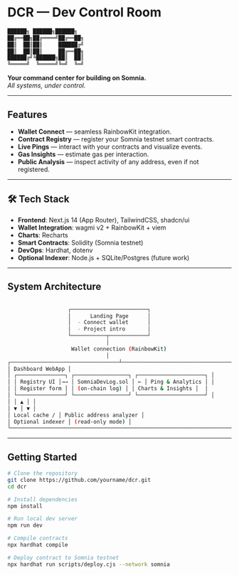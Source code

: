 # DCR — Dev Control Room

```bash
██████╗ ██████╗██████╗
██╔══██╗██╔════╝██╔══██╗
██║  ██║██║     ██████╔╝
██║  ██║██║     ██╔══██╗
██████╔╝╚██████╗██║  ██║
╚═════╝  ╚═════╝╚═╝  ╚═╝
```

**Your command center for building on Somnia.**  
_All systems, under control._

---

## Features

- **Wallet Connect** — seamless RainbowKit integration.  
- **Contract Registry** — register your Somnia testnet smart contracts.  
- **Live Pings** — interact with your contracts and visualize events.  
- **Gas Insights** — estimate gas per interaction.  
- **Public Analysis** — inspect activity of any address, even if not registered.  

---

## 🛠 Tech Stack

- **Frontend**: Next.js 14 (App Router), TailwindCSS, shadcn/ui  
- **Wallet Integration**: wagmi v2 + RainbowKit + viem  
- **Charts**: Recharts  
- **Smart Contracts**: Solidity (Somnia testnet)  
- **DevOps**: Hardhat, dotenv  
- **Optional Indexer**: Node.js + SQLite/Postgres (future work)  

---

## System Architecture
```bash

                   ┌────────────────────────┐
                   │      Landing Page      │
                   │  - Connect wallet      │
                   │  - Project intro       │
                   └───────────┬────────────┘
                               │
                    Wallet connection (RainbowKit)
                               │
┌──────────────────────────────────┴──────────────────────────────────┐
│ Dashboard WebApp │
│ ┌───────────────┐ ┌─────────────────┐ ┌─────────────────────┐ │
│ │ Registry UI │→→ │ SomniaDevLog.sol │ ← │ Ping & Analytics │ │
│ │ Register form │ │ (on-chain log) │ │ Charts & Insights │  │
│ └───────────────┘ └─────────────────┘ └─────────────────────┘ │
│ │ ▲ │ │
│ ▼ │ ▼ │
│ Local cache / │ Public address analyzer │
│ Optional indexer │ (read-only mode) │
└──────────────────────────────────────────────────────────────────────┘

```

---

## Getting Started

```bash
# Clone the repository
git clone https://github.com/yourname/dcr.git
cd dcr

# Install dependencies
npm install

# Run local dev server
npm run dev

# Compile contracts
npx hardhat compile

# Deploy contract to Somnia testnet
npx hardhat run scripts/deploy.cjs --network somnia
```